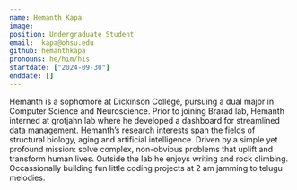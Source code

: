 ```yaml
---
name: Hemanth Kapa
image: 
position: Undergraduate Student
email:  kapa@ohsu.edu
github: hemanthkapa
pronouns: he/him/his
startdate: ["2024-09-30"]
enddate: []
---
```

Hemanth is a sophomore at Dickinson College, pursuing a dual major in Computer Science and Neuroscience. Prior to joining Brarad lab, Hemanth  interned at grotjahn lab where he developed a dashboard for streamlined data management. Hemanth’s research interests span the fields of structural biology, aging and artificial intelligence. Driven by a simple yet profound mission: solve complex, non-obvious problems that uplift and transform human lives. Outside the lab he enjoys writing and rock climbing. Occassionally building fun little coding projects at 2 am jamming to telugu melodies.